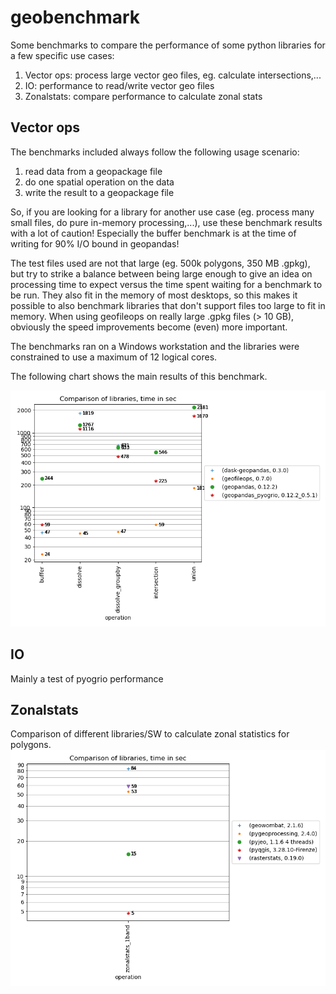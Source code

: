 # geobenchmark
Some benchmarks to compare the performance of some python libraries for a few
specific use cases:

1. Vector ops: process large vector geo files, eg. calculate intersections,...
2. IO: performance to read/write vector geo files
3. Zonalstats: compare performance to calculate zonal stats

## Vector ops

The benchmarks included always follow the following usage scenario: 
1) read data from a geopackage file
2) do one spatial operation on the data
3) write the result to a geopackage file

So, if you are looking for a library for another use case (eg. process many 
small files, do pure in-memory processing,...), use these benchmark results 
with a lot of caution! 
Especially the buffer benchmark is at the time of writing for 90% I/O bound 
in geopandas!

The test files used are not that large (eg. 500k polygons, 350 MB .gpkg), 
but try to strike a balance between being large enough to give an idea on 
processing time to expect versus the time spent waiting for a benchmark to be 
run. They also fit in the memory of most desktops, so this makes it possible 
to also benchmark libraries that don't support files too large to fit in 
memory. When using geofileops on really large .gpkg files (> 10 GB), obviously 
the speed improvements become (even) more important. 

The benchmarks ran on a Windows workstation and the libraries were constrained
to use a maximum of 12 logical cores.

The following chart shows the main results of this benchmark.

![Geo benchmark](results_vector_ops/GeoBenchmark.png)

## IO

Mainly a test of pyogrio performance

## Zonalstats

Comparison of different libraries/SW to calculate zonal statistics for polygons.
![Zonalstats benchmark](results_zonalstats/GeoBenchmark.png)
